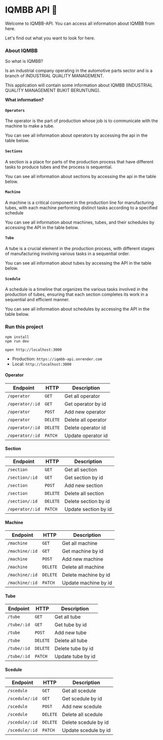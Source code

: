 # IQMBB API 🔎

Welcome to IQMBB-API. You can access all information about IQMBB from here.

Let's find out what you want to look for here.

### About IQMBB

So what is IQMBB?

Is an industrial company operating in the automotive parts sector and is a branch of INDUSTRIAL QUALITY MANAGEMENT.

This application will contain some information about IQMBB (INDUSTRIAL QUALITY MANAGEMENT BUKIT BERUNTUNG).

**What information?**

#### ``Operators``
The operator is the part of production whose job is to communicate with the machine to make a tube.

You can see all information about operators by accessing the api in the table below.

#### ``Sections``
A section is a place for parts of the production process that have different tasks to produce tubes and the process is sequential.

You can see all information about sections by accessing the api in the table below.

#### ``Machine``
A machine is a critical component in the production line for manufacturing tubes, with each machine performing distinct tasks according to a specified schedule

You can see all information about machines, tubes, and their schedules by accessing the API in the table below.

#### ``Tube``
A tube is a crucial element in the production process, with different stages of manufacturing involving various tasks in a sequential order.

You can see all information about tubes by accessing the API in the table below.


#### ``Scedule``
A schedule is a timeline that organizes the various tasks involved in the production of tubes, ensuring that each section completes its work in a sequential and efficient manner.

You can see all information about schedules by accessing the API in the table below.


### Run this project

```
npm install
npm run dev
```

```
open http://localhost:3000
```

- Production: `https://iqmbb-api.onrender.com`
- Local: `http://localhost:3000`

#### Operator

| Endpoint        | HTTP     | Description         |
| --------------- | -------- | --------------------|
| `/operator`     | `GET`    | Get all operator    |
| `/operator/:id` | `GET`    | Get operator by id  |
| `/operator`     | `POST`   | Add new operator    |
| `/operator`     | `DELETE` | Delete all operator |
| `/operator/:id` | `DELETE` | Delete operator id  |
| `/operator/:id` | `PATCH`  | Update operator id  |

#### Section

| Endpoint        | HTTP     | Description           |
| --------------- | -------- | ----------------------|
| `/section`      | `GET`    | Get all section       |
| `/section/:id`  | `GET`    | Get section by id     |
| `/section`      | `POST`   | Add new section       |
| `/section`      | `DELETE` | Delete all section    |
| `/section/:id`  | `DELETE` | Delete section by id  |
| `/operator/:id` | `PATCH`  | Update section by id  |

#### Machine

| Endpoint        | HTTP     | Description           |
| --------------- | -------- | ----------------------|
| `/machine`      | `GET`    | Get all machine       |
| `/machine/:id`  | `GET`    | Get machine by id     |
| `/machine`      | `POST`   | Add new machine       |
| `/machine`      | `DELETE` | Delete all machine    |
| `/machine/:id`  | `DELETE` | Delete machine by id  |
| `/machine/:id`  | `PATCH`  | Update machine by id  |

#### Tube

| Endpoint        | HTTP     | Description           |
| --------------- | -------- | ----------------------|
| `/tube`         | `GET`    | Get all tube          |
| `/tube/:id`     | `GET`    | Get tube by id        |
| `/tube`         | `POST`   | Add new tube          |
| `/tube`         | `DELETE` | Delete all tube       |
| `/tube/:id`     | `DELETE` | Delete tube by id     |
| `/tube/:id`     | `PATCH`  | Update tube by id     |

#### Scedule

| Endpoint        | HTTP     | Description           |
| --------------- | -------- | ----------------------|
| `/scedule`      | `GET`    | Get all scedule       |
| `/scedule/:id`  | `GET`    | Get scedule by id     |
| `/scedule`      | `POST`   | Add new scedule       |
| `/scedule`      | `DELETE` | Delete all scedule    |
| `/scedule/:id`  | `DELETE` | Delete scedule by id  |
| `/scedule/:id`  | `PATCH`  | Update scedule by id  |